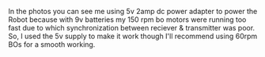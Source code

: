 In the photos you can see me using 5v 2amp dc power adapter to power the Robot because
with 9v batteries my 150 rpm bo motors were running too fast due to which synchronization between reciever & transmitter was poor.
So, I used the 5v supply to make it work though I'll recommend using 60rpm BOs for a smooth working.
